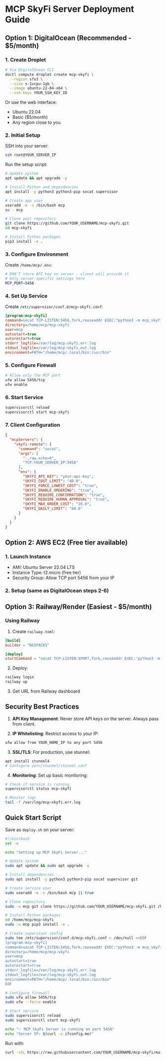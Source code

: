 # MCP SkyFi Server Deployment Guide

## Option 1: DigitalOcean (Recommended - $5/month)

### 1. Create Droplet
```bash
# Via DigitalOcean CLI
doctl compute droplet create mcp-skyfi \
  --region sfo3 \
  --size s-1vcpu-1gb \
  --image ubuntu-22-04-x64 \
  --ssh-keys YOUR_SSH_KEY_ID
```

Or use the web interface:
- Ubuntu 22.04
- Basic ($5/month)
- Any region close to you

### 2. Initial Setup
SSH into your server:
```bash
ssh root@YOUR_SERVER_IP
```

Run the setup script:
```bash
# Update system
apt update && apt upgrade -y

# Install Python and dependencies
apt install -y python3 python3-pip socat supervisor

# Create app user
useradd -m -s /bin/bash mcp
su - mcp

# Clone your repository
git clone https://github.com/YOUR_USERNAME/mcp-skyfi.git
cd mcp-skyfi

# Install Python packages
pip3 install -e .
```

### 3. Configure Environment
Create `/home/mcp/.env`:
```bash
# DON'T store API key on server - client will provide it
# Only server-specific settings here
MCP_PORT=5456
```

### 4. Set Up Service
Create `/etc/supervisor/conf.d/mcp-skyfi.conf`:
```ini
[program:mcp-skyfi]
command=socat TCP-LISTEN:5456,fork,reuseaddr EXEC:"python3 -m mcp_skyfi"
directory=/home/mcp/mcp-skyfi
user=mcp
autostart=true
autorestart=true
stderr_logfile=/var/log/mcp-skyfi.err.log
stdout_logfile=/var/log/mcp-skyfi.out.log
environment=PATH="/home/mcp/.local/bin:/usr/bin"
```

### 5. Configure Firewall
```bash
# Allow only the MCP port
ufw allow 5456/tcp
ufw enable
```

### 6. Start Service
```bash
supervisorctl reload
supervisorctl start mcp-skyfi
```

### 7. Client Configuration
```json
{
  "mcpServers": {
    "skyfi-remote": {
      "command": "socat",
      "args": [
        "-,raw,echo=0",
        "TCP:YOUR_SERVER_IP:5456"
      ],
      "env": {
        "SKYFI_API_KEY": "your-api-key",
        "SKYFI_COST_LIMIT": "40.0",
        "SKYFI_FORCE_LOWEST_COST": "true",
        "SKYFI_ENABLE_ORDERING": "true",
        "SKYFI_REQUIRE_CONFIRMATION": "true",
        "SKYFI_REQUIRE_HUMAN_APPROVAL": "true",
        "SKYFI_MAX_ORDER_COST": "20.0",
        "SKYFI_DAILY_LIMIT": "40.0"
      }
    }
  }
}
```

## Option 2: AWS EC2 (Free tier available)

### 1. Launch Instance
- AMI: Ubuntu Server 22.04 LTS
- Instance Type: t2.micro (free tier)
- Security Group: Allow TCP port 5456 from your IP

### 2. Setup (same as DigitalOcean steps 2-6)

## Option 3: Railway/Render (Easiest - $5/month)

### Using Railway
1. Create `railway.toml`:
```toml
[build]
builder = "NIXPACKS"

[deploy]
startCommand = "socat TCP-LISTEN:$PORT,fork,reuseaddr EXEC:'python3 -m mcp_skyfi'"
```

2. Deploy:
```bash
railway login
railway up
```

3. Get URL from Railway dashboard

## Security Best Practices

1. **API Key Management**: Never store API keys on the server. Always pass from client.

2. **IP Whitelisting**: Restrict access to your IP:
```bash
ufw allow from YOUR_HOME_IP to any port 5456
```

3. **SSL/TLS**: For production, use stunnel:
```bash
apt install stunnel4
# Configure /etc/stunnel/stunnel.conf
```

4. **Monitoring**: Set up basic monitoring:
```bash
# Check if service is running
supervisorctl status mcp-skyfi

# Monitor logs
tail -f /var/log/mcp-skyfi.err.log
```

## Quick Start Script

Save as `deploy.sh` on your server:
```bash
#!/bin/bash
set -e

echo "Setting up MCP SkyFi Server..."

# Update system
sudo apt update && sudo apt upgrade -y

# Install dependencies
sudo apt install -y python3 python3-pip socat supervisor git

# Create service user
sudo useradd -m -s /bin/bash mcp || true

# Clone repository
sudo -u mcp git clone https://github.com/YOUR_USERNAME/mcp-skyfi.git /home/mcp/mcp-skyfi

# Install Python packages
cd /home/mcp/mcp-skyfi
sudo -u mcp pip3 install -e .

# Create supervisor config
sudo tee /etc/supervisor/conf.d/mcp-skyfi.conf > /dev/null <<EOF
[program:mcp-skyfi]
command=socat TCP-LISTEN:5456,fork,reuseaddr EXEC:"python3 -m mcp_skyfi"
directory=/home/mcp/mcp-skyfi
user=mcp
autostart=true
autorestart=true
stderr_logfile=/var/log/mcp-skyfi.err.log
stdout_logfile=/var/log/mcp-skyfi.out.log
environment=PATH="/home/mcp/.local/bin:/usr/bin"
EOF

# Configure firewall
sudo ufw allow 5456/tcp
sudo ufw --force enable

# Start service
sudo supervisorctl reload
sudo supervisorctl start mcp-skyfi

echo "✅ MCP SkyFi Server is running on port 5456"
echo "Server IP: $(curl -s ifconfig.me)"
```

Run with:
```bash
curl -sSL https://raw.githubusercontent.com/YOUR_USERNAME/mcp-skyfi/main/deploy.sh | bash
```